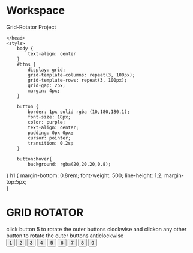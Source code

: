 # Workspace
Grid-Rotator Project
<!DOCTYPE html>
<html>
    <head>
        <meta charset="utf-8>"
        
    </head>
    <style>
        body {
            text-align: center
        }
        #btns {
            display: grid;
            grid-template-columns: repeat(3, 100px);
            grid-template-rows: repeat(3, 100px);
            grid-gap: 2px;
            margin: 4px;
        }
    
        button {
            border: 1px solid rgba (10,180,180,1);
            font-size: 18px;
            color: purple;
            text-align: center;
            padding: 0px 0px;
            cursor: pointer;
            transition: 0.2s;        
        }
        
        button:hover{
            background: rgba(20,20,20,0.8);
}
        h1 {
            margin-bottom: 0.8rem;
            font-weight: 500;
            line-height: 1.2;
            margin-top:5px;  
        }
    </style>
    
<body>
    <h1>GRID ROTATOR</h1>
    <label>
        click button 5 to rotate the outer  buttons clockwise and clickon any other button  to rotate the outer buttons anticlockwise
    </label>
    
   <div id="btns" class="container" >
    <button id="btn1" class="button">1</button>
       <button id="btn2" class="button">2</button>
       <button id="btn3" class="button">3</button>
       <button id="btn4" class="button">4</button>
       <button id="btn5" class="button">5</button>
       <button id="btn6" class="button">6</button>
       <button id="btn7" class="button">7</button>
       <button id="btn8" class="button">8</button>
       <button id="btn9" class="button">9</button>
    </div>
    <script>
        btn5.onclick=function () {
        rotate=btn1.innerHTML; btn1.innerHTML=btn4.innerHTML; btn4.innerHTML=btn7.innerHTML; btn7.innerHTML=btn8.innerHTML; btn8.innerHTML=btn9.innerHTML; btn9.innerHTML=btn6.innerHTML; btn6.innerHTML=btn3.innerHTML; btn3.innerHTML=btn2.innerHTML; btn2.innerHTML=rotate;
        }
    </script>
</body>
</html>
